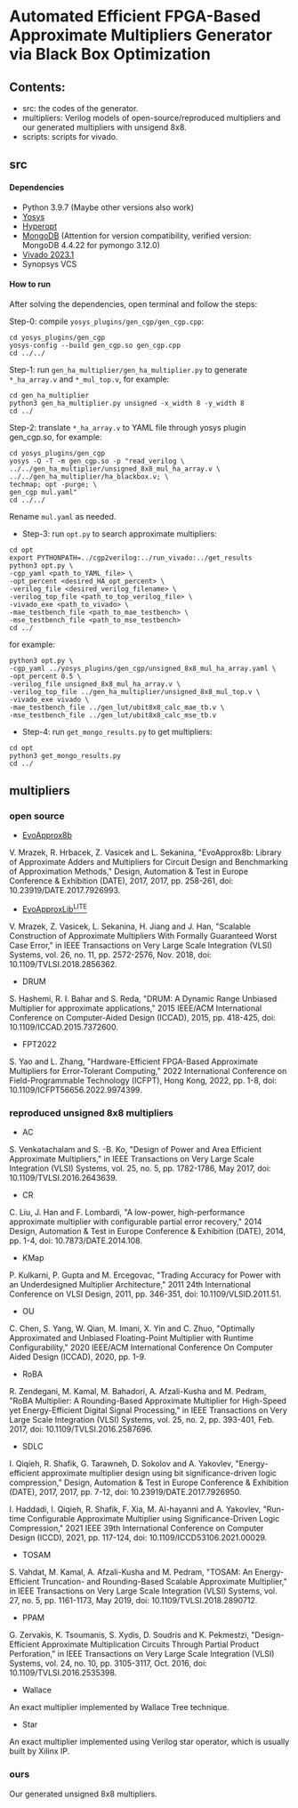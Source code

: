 # Automated Efficient FPGA-Based Approximate Multipliers Generator via Black Box Optimization

## Contents:
- src: the codes of the generator.
- multipliers: Verilog models of open-source/reproduced multipliers and our generated multipliers with unsigend 8x8.
- scripts: scripts for vivado.

## src
#### Dependencies
- Python 3.9.7 (Maybe other versions also work)
- [Yosys](https://github.com/YosysHQ/yosys)
- [Hyperopt](https://github.com/hyperopt/hyperopt)
- [MongoDB](http://hyperopt.github.io/hyperopt/scaleout/mongodb/) (Attention for version compatibility, verified version: MongoDB 4.4.22 for pymongo 3.12.0)
- [Vivado 2023.1](https://www.xilinx.com/support/download.html)
- Synopsys VCS

#### How to run
After solving the dependencies, open terminal and follow the steps:

Step-0: compile `yosys_plugins/gen_cgp/gen_cgp.cpp`:
```
cd yosys_plugins/gen_cgp
yosys-config --build gen_cgp.so gen_cgp.cpp
cd ../../
```

Step-1: run `gen_ha_multiplier/gen_ha_multiplier.py` to generate `*_ha_array.v` and `*_mul_top.v`, for example:
```
cd gen_ha_multiplier
python3 gen_ha_multiplier.py unsigned -x_width 8 -y_width 8
cd ../
```

Step-2: translate `*_ha_array.v` to YAML file through yosys plugin gen_cgp.so, for example:
```
cd yosys_plugins/gen_cgp
yosys -Q -T -m gen_cgp.so -p "read_verilog \
../../gen_ha_multiplier/unsigned_8x8_mul_ha_array.v \
../../gen_ha_multiplier/ha_blackbox.v; \
techmap; opt -purge; \
gen_cgp mul.yaml"
cd ../../
```
Rename `mul.yaml` as needed.

- Step-3: run `opt.py` to search approximate multipliers:
```
cd opt
export PYTHONPATH=../cgp2verilog:../run_vivado:../get_results
python3 opt.py \
-cgp_yaml <path_to_YAML_file> \
-opt_percent <desired_HA_opt_percent> \
-verilog_file <desired_verilog_filename> \
-verilog_top_file <path_to_top_verilog_file> \
-vivado_exe <path_to_vivado> \
-mae_testbench_file <path_to_mae_testbench> \
-mse_testbench_file <path_to_mse_testbench>
cd ../
```
for example:
```
python3 opt.py \
-cgp_yaml ../yosys_plugins/gen_cgp/unsigned_8x8_mul_ha_array.yaml \
-opt_percent 0.5 \
-verilog_file unsigned_8x8_mul_ha_array.v \
-verilog_top_file ../gen_ha_multiplier/unsigned_8x8_mul_top.v \
-vivado_exe vivado \
-mae_testbench_file ../gen_lut/ubit8x8_calc_mae_tb.v \
-mse_testbench_file ../gen_lut/ubit8x8_calc_mse_tb.v
```

- Step-4: run `get_mongo_results.py` to get multipliers:
```
cd opt
python3 get_mongo_results.py
cd ../
```

## multipliers

### open source

- [EvoApprox8b](http://www.fit.vutbr.cz/research/groups/ehw/approxlib/)

<!--- [EvoApprox8b](http://www.fit.vutbr.cz/research/groups/ehw/approxlib/) is a library that contains 500 Pareto optimal 8-bit approximate multipliers evolved by a multi-objective Cartesian Genetic Programming (CGP). The library provides Verilog, Matlab, and C models of all approximate circuits. -->
[//]: # (In addition to standard circuit parameters, circuit error is given for seven different error metrics.)

V. Mrazek, R. Hrbacek, Z. Vasicek and L. Sekanina, "EvoApprox8b:  Library of Approximate Adders and Multipliers for Circuit Design and Benchmarking of Approximation Methods," Design, Automation & Test in Europe Conference & Exhibition (DATE), 2017, 2017, pp. 258-261, doi: 10.23919/DATE.2017.7926993.

- [EvoApproxLib<sup>LITE</sup>](https://ehw.fit.vutbr.cz/evoapproxlib/)

<!--- [EvoApproxLib<sup>LITE</sup>](https://ehw.fit.vutbr.cz/evoapproxlib/) is a lightweight library of approximate circuits with formally guaranteed error parameters based on [EvoApprox8b](http://www.fit.vutbr.cz/research/groups/ehw/approxlib/). Hardware as well as software models are provided for each circuit. -->

V. Mrazek, Z. Vasicek, L. Sekanina, H. Jiang and J. Han, "Scalable Construction of Approximate Multipliers With Formally Guaranteed Worst Case Error," in IEEE Transactions on Very Large Scale Integration (VLSI) Systems, vol. 26, no. 11, pp. 2572-2576, Nov. 2018, doi: 10.1109/TVLSI.2018.2856362.

- DRUM

S. Hashemi, R. I. Bahar and S. Reda, "DRUM: A Dynamic Range Unbiased Multiplier for approximate applications," 2015 IEEE/ACM International Conference on Computer-Aided Design (ICCAD), 2015, pp. 418-425, doi: 10.1109/ICCAD.2015.7372600.

<!-- Available at: https://github.com/scale-lab/DRUM and https://github.com/phyzhenli/DRUM. -->

- FPT2022

S. Yao and L. Zhang, "Hardware-Efficient FPGA-Based Approximate Multipliers for Error-Tolerant Computing," 2022 International Conference on Field-Programmable Technology (ICFPT), Hong Kong, 2022, pp. 1-8, doi: 10.1109/ICFPT56656.2022.9974399.

### reproduced unsigned 8x8 multipliers

- AC

<!--- AC is a multiplier with two approximate 4-2 compressors. -->

<!-- A. Momeni, J. Han, P. Montuschi and F. Lombardi, "Design and Analysis of Approximate Compressors for Multiplication," in IEEE Transactions on Computers, vol. 64, no. 4, pp. 984-994, April 2015, doi: 10.1109/TC.2014.2308214. -->
S. Venkatachalam and S. -B. Ko, "Design of Power and Area Efficient Approximate Multipliers," in IEEE Transactions on Very Large Scale Integration (VLSI) Systems, vol. 25, no. 5, pp. 1782-1786, May 2017, doi: 10.1109/TVLSI.2016.2643639.

- CR

<!--- CR leverages a newly-designed approximate adder that limits its carry propagation to the nearest neighbors for fast partial product accumulation. Different levels of accuracy can be achieved through a configurable error recovery by using different numbers of most significant bits (MSBs) for error reduction. -->

C. Liu, J. Han and F. Lombardi, "A low-power, high-performance approximate multiplier with configurable partial error recovery," 2014 Design, Automation & Test in Europe Conference & Exhibition (DATE), 2014, pp. 1-4, doi: 10.7873/DATE.2014.108.

- KMap

<!--- KMap is a multiplier architecture with tunable error characteristics, that leverages a modified inaccurate 2×2 building block. -->

P. Kulkarni, P. Gupta and M. Ercegovac, "Trading Accuracy for Power with an Underdesigned Multiplier Architecture," 2011 24th International Conference on VLSI Design, 2011, pp. 346-351, doi: 10.1109/VLSID.2011.51.

- OU

<!--- OU is an approximate and unbiased floating-point multiplier, which is mathematically proved optimal in terms of square error for the given bases of the space {1, x, y, x<sub>2</sub>, y<sub>2</sub>}. We use the method to generate integer multipliers. -->

C. Chen, S. Yang, W. Qian, M. Imani, X. Yin and C. Zhuo, "Optimally Approximated and Unbiased Floating-Point Multiplier with Runtime Configurability," 2020 IEEE/ACM International Conference On Computer Aided Design (ICCAD), 2020, pp. 1-9.

- RoBA

<!--- RoBA is a multiplier that rounds the operands to the nearest exponent of two. -->

R. Zendegani, M. Kamal, M. Bahadori, A. Afzali-Kusha and M. Pedram, "RoBA Multiplier: A Rounding-Based Approximate Multiplier for High-Speed yet Energy-Efficient Digital Signal Processing," in IEEE Transactions on Very Large Scale Integration (VLSI) Systems, vol. 25, no. 2, pp. 393-401, Feb. 2017, doi: 10.1109/TVLSI.2016.2587696.

- SDLC

<!--- SDLC is an energy-efficient approximate multiplier design using a significance-driven logic compression approach. Fundamental to this approach is an algorithmic and configurable lossy compression of the partial product rows based on their progressive bit significance. -->

I. Qiqieh, R. Shafik, G. Tarawneh, D. Sokolov and A. Yakovlev, "Energy-efficient approximate multiplier design using bit significance-driven logic compression," Design, Automation & Test in Europe Conference & Exhibition (DATE), 2017, 2017, pp. 7-12, doi: 10.23919/DATE.2017.7926950.

I. Haddadi, I. Qiqieh, R. Shafik, F. Xia, M. Al-hayanni and A. Yakovlev, "Run-time Configurable Approximate Multiplier using Significance-Driven Logic Compression," 2021 IEEE 39th International Conference on Computer Design (ICCD), 2021, pp. 117-124, doi: 10.1109/ICCD53106.2021.00029.

- TOSAM

S. Vahdat, M. Kamal, A. Afzali-Kusha and M. Pedram, "TOSAM: An Energy-Efficient Truncation- and Rounding-Based Scalable Approximate Multiplier," in IEEE Transactions on Very Large Scale Integration (VLSI) Systems, vol. 27, no. 5, pp. 1161-1173, May 2019, doi: 10.1109/TVLSI.2018.2890712.

- PPAM

G. Zervakis, K. Tsoumanis, S. Xydis, D. Soudris and K. Pekmestzi, "Design-Efficient Approximate Multiplication Circuits Through Partial Product Perforation," in IEEE Transactions on Very Large Scale Integration (VLSI) Systems, vol. 24, no. 10, pp. 3105-3117, Oct. 2016, doi: 10.1109/TVLSI.2016.2535398.

- Wallace

An exact multiplier implemented by Wallace Tree technique.

- Star

An exact multiplier implemented using Verilog star operator, which is usually built by Xilinx IP.


### ours

Our generated unsigned 8x8 multipliers.


